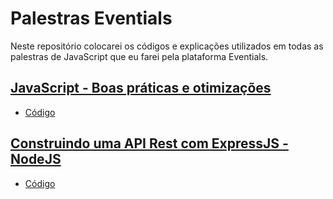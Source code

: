# Palestras Eventials

Neste repositório colocarei os códigos e explicações utilizados em todas as palestras de JavaScript que eu farei pela plataforma Eventials.


## [JavaScript - Boas práticas e otimizações](https://www.eventials.com/pinceladasdaweb/javascript-boas-praticas-e-otimizacoes/)
* [Código](https://github.com/wbruno/boas-praticas-js/blob/master/javascript-boas-praticas/)


## [Construindo uma API Rest com ExpressJS - NodeJS](https://www.eventials.com/wbruno.moraes/construindo-uma-api-rest-com-expressjs-nodejs-2/)
* [Código](https://github.com/wbruno/boas-praticas-js/blob/master/crud-nodejs/)


